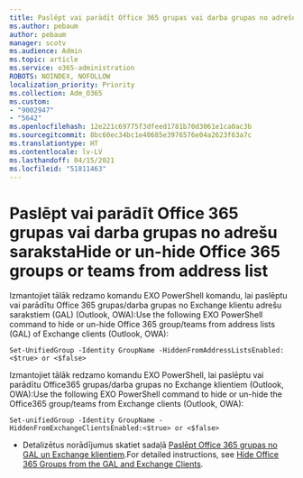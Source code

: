 ```yaml
---
title: Paslēpt vai parādīt Office 365 grupas vai darba grupas no adrešu saraksta
ms.author: pebaum
author: pebaum
manager: scotv
ms.audience: Admin
ms.topic: article
ms.service: o365-administration
ROBOTS: NOINDEX, NOFOLLOW
localization_priority: Priority
ms.collection: Adm_O365
ms.custom:
- "9002947"
- "5642"
ms.openlocfilehash: 12e221c69775f3dfeed1781b70d3061e1ca0ac3b
ms.sourcegitcommit: 8bc60ec34bc1e40685e3976576e04a2623f63a7c
ms.translationtype: HT
ms.contentlocale: lv-LV
ms.lasthandoff: 04/15/2021
ms.locfileid: "51811463"
---
```

# <a name="hide-or-un-hide-office-365-groups-or-teams-from-address-list"></a><span data-ttu-id="5ebfe-102">Paslēpt vai parādīt Office 365 grupas vai darba grupas no adrešu saraksta</span><span class="sxs-lookup"><span data-stu-id="5ebfe-102">Hide or un-hide Office 365 groups or teams from address list</span></span>

<span data-ttu-id="5ebfe-103">Izmantojiet tālāk redzamo komandu EXO PowerShell komandu, lai paslēptu vai parādītu Office 365 grupas/darba grupas no Exchange klientu adrešu sarakstiem (GAL) (Outlook, OWA):</span><span class="sxs-lookup"><span data-stu-id="5ebfe-103">Use the following EXO PowerShell command to hide or un-hide Office 365 group/teams from address lists (GAL) of Exchange clients (Outlook, OWA):</span></span>

`
    Set-UnifiedGroup -Identity GroupName -HiddenFromAddressListsEnabled:<$true> or <$false>
`

<span data-ttu-id="5ebfe-104">Izmantojiet tālāk redzamo komandu EXO PowerShell, lai paslēptu vai parādītu Office365 grupas/darba grupas no Exchange klientiem (Outlook, OWA):</span><span class="sxs-lookup"><span data-stu-id="5ebfe-104">Use the following EXO PowerShell command to hide or un-hide the Office365 group/teams from Exchange clients (Outlook, OWA):</span></span>

`
    Set-unifiedGroup -Identity GroupName -HiddenFromExchangeClientsEnabled:<$true> or <$false>
`

- <span data-ttu-id="5ebfe-105">Detalizētus norādījumus skatiet sadaļā [Paslēpt Office 365 grupas no GAL un Exchange klientiem](https://docs.microsoft.com/schooldatasync/hide-office-365-groups-from-the-gal).</span><span class="sxs-lookup"><span data-stu-id="5ebfe-105">For detailed instructions, see [Hide Office 365 Groups from the GAL and Exchange Clients](https://docs.microsoft.com/schooldatasync/hide-office-365-groups-from-the-gal).</span></span>
